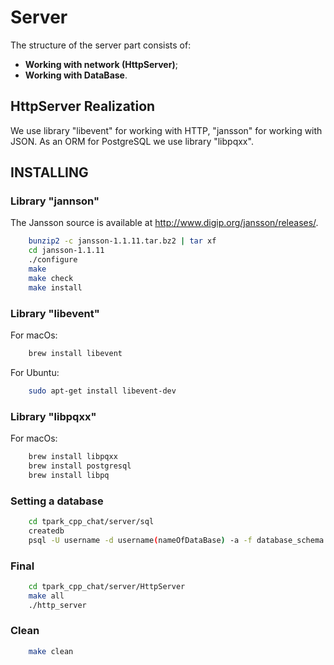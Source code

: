 # Server

The structure of the server part consists of:

- **Working with network (HttpServer)**;
- **Working with DataBase**.

## HttpServer Realization

We use library "libevent" for working with HTTP, "jansson" for working with JSON. As an ORM for PostgreSQL we use library "libpqxx".

## INSTALLING

### Library "jannson"

The Jansson source is available at http://www.digip.org/jansson/releases/.
```sh
    bunzip2 -c jansson-1.1.11.tar.bz2 | tar xf
    cd jansson-1.1.11
    ./configure
    make
    make check
    make install
```
### Library "libevent"

For macOs:
```sh
    brew install libevent
```

For Ubuntu:
```sh
    sudo apt-get install libevent-dev
```

### Library "libpqxx"
For macOs:
```sh
    brew install libpqxx
    brew install postgresql
    brew install libpq
```

### Setting a database
```sh
    cd tpark_cpp_chat/server/sql
    createdb
    psql -U username -d username(nameOfDataBase) -a -f database_schema.sql - import sql script
```

### Final
```sh
    cd tpark_cpp_chat/server/HttpServer
    make all
    ./http_server
```

### Clean
```sh
    make clean
```

